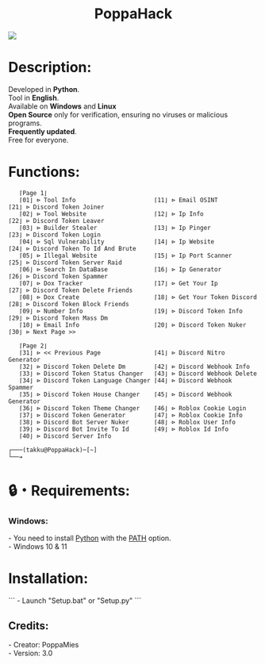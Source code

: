 <h1 align="center">PoppaHack</h1> 
<p align="center">

</p>
<img src="Img/poppa_icon.ico" wdth="9999">
<p>
</p>
<h1>Description:</h1>
<p>
  
Developed in <strong>Python</strong>.<br>
Tool in <strong>English</strong>.<br>
Available on <strong>Windows</strong> and <strong>Linux</strong><br>
<strong>Open Source</strong> only for verification, ensuring no viruses or malicious programs.<br>
<strong>Frequently updated</strong>.<br>
</strong>Free</strong> for everyone.<br>
</p>

<h1>Functions:</h1>
<p align="center">
  
```
   ⌈Page 1⌋
   ⌈01⌋ ⊳ Tool Info                      ⌈11⌋ ⊳ Email OSINT                    ⌈21⌋ ⊳ Discord Token Joiner
   ⌈02⌋ ⊳ Tool Website                   ⌈12⌋ ⊳ Ip Info                        ⌈22⌋ ⊳ Discord Token Leaver
   ⌈03⌋ ⊳ Builder Stealer                ⌈13⌋ ⊳ Ip Pinger                      ⌈23⌋ ⊳ Discord Token Login
   ⌈04⌋ ⊳ Sql Vulnerability              ⌈14⌋ ⊳ Ip Website                     ⌈24⌋ ⊳ Discord Token To Id And Brute
   ⌈05⌋ ⊳ Illegal Website                ⌈15⌋ ⊳ Ip Port Scanner                ⌈25⌋ ⊳ Discord Token Server Raid
   ⌈06⌋ ⊳ Search In DataBase             ⌈16⌋ ⊳ Ip Generator                   ⌈26⌋ ⊳ Discord Token Spammer
   ⌈07⌋ ⊳ Dox Tracker                    ⌈17⌋ ⊳ Get Your Ip                    ⌈27⌋ ⊳ Discord Token Delete Friends
   ⌈08⌋ ⊳ Dox Create                     ⌈18⌋ ⊳ Get Your Token Discord         ⌈28⌋ ⊳ Discord Token Block Friends
   ⌈09⌋ ⊳ Number Info                    ⌈19⌋ ⊳ Discord Token Info             ⌈29⌋ ⊳ Discord Token Mass Dm
   ⌈10⌋ ⊳ Email Info                     ⌈20⌋ ⊳ Discord Token Nuker            ⌈30⌋ ⊳ Next Page >>

   ⌈Page 2⌋
   ⌈31⌋ ⊳ << Previous Page               ⌈41⌋ ⊳ Discord Nitro Generator
   ⌈32⌋ ⊳ Discord Token Delete Dm        ⌈42⌋ ⊳ Discord Webhook Info
   ⌈33⌋ ⊳ Discord Token Status Changer   ⌈43⌋ ⊳ Discord Webhook Delete
   ⌈34⌋ ⊳ Discord Token Language Changer ⌈44⌋ ⊳ Discord Webhook Spammer
   ⌈35⌋ ⊳ Discord Token House Changer    ⌈45⌋ ⊳ Discord Webhook Generator
   ⌈36⌋ ⊳ Discord Token Theme Changer    ⌈46⌋ ⊳ Roblox Cookie Login
   ⌈37⌋ ⊳ Discord Token Generator        ⌈47⌋ ⊳ Roblox Cookie Info
   ⌈38⌋ ⊳ Discord Bot Server Nuker       ⌈48⌋ ⊳ Roblox User Info
   ⌈39⌋ ⊳ Discord Bot Invite To Id       ⌈49⌋ ⊳ Roblox Id Info
   ⌈40⌋ ⊳ Discord Server Info

┌───(takku@PoppaHack)─[~]
└──➔
```
</p>

<h1>🔒・Requirements:</h1>
<h3>Windows:</h3>
<p>
- You need to install <a href="https://www.python.org/downloads/">Python</a> with the <a href="Img/pythonpath.png">PATH</a> option.<br>
- Windows 10 & 11
</p>
<h1>Installation:</h1>
```
- Launch "Setup.bat" or "Setup.py"
```
</p>

<h2>Credits:</h2>
<p>
- Creator: PoppaMies<br>
- Version: 3.0
</p>
